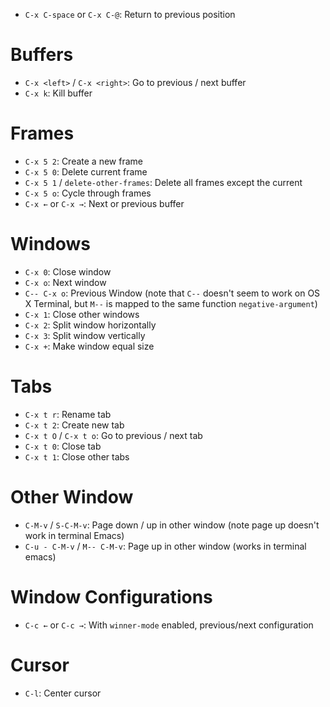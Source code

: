 - `C-x C-space` or `C-x C-@`: Return to previous position

# Buffers

- `C-x <left>` / `C-x <right>`: Go to previous / next buffer
- `C-x k`: Kill buffer

# Frames

- `C-x 5 2`: Create a new frame
- `C-x 5 0`: Delete current frame
- `C-x 5 1` / `delete-other-frames`: Delete all frames except the current
- `C-x 5 o`: Cycle through frames
- `C-x ←` or `C-x →`: Next or previous buffer

# Windows

- `C-x 0`: Close window
- `C-x o`: Next window
- `C-- C-x o`: Previous Window (note that `C--` doesn't seem to work on OS X Terminal, but `M--` is mapped to the same function `negative-argument`)
- `C-x 1`: Close other windows
- `C-x 2`: Split window horizontally
- `C-x 3`: Split window vertically
- `C-x +`: Make window equal size

# Tabs

- `C-x t r`: Rename tab
- `C-x t 2`: Create new tab
- `C-x t O` / `C-x t o`: Go to previous / next tab
- `C-x t 0`: Close tab
- `C-x t 1`: Close other tabs

# Other Window

- `C-M-v` / `S-C-M-v`: Page down / up in other window (note page up doesn't work in terminal Emacs)
- `C-u - C-M-v` / `M-- C-M-v`: Page up in other window (works in terminal emacs)

# Window Configurations

- `C-c ←` or `C-c →`: With `winner-mode` enabled, previous/next configuration

# Cursor

- `C-l`: Center cursor
